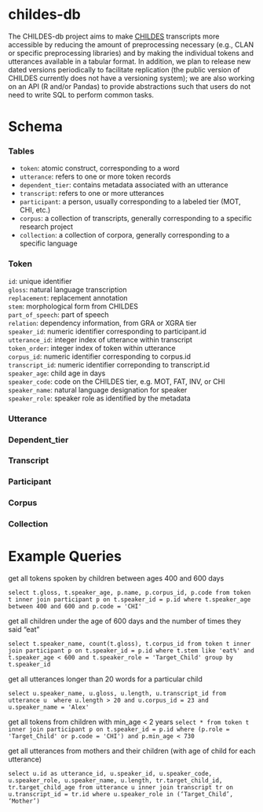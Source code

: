 # childes-db

The CHILDES-db project aims to make [CHILDES](http://childes.talkbank.org/) transcripts more accessible by reducing the amount of preprocessing necessary (e.g., CLAN or specific preprocessing libraries) and by making the individual tokens and utterances available in a tabular format. In addition, we plan to release new dated versions periodically to facilitate replication (the public version of CHILDES currently does not have a versioning system); we are also working on an API (R and/or Pandas) to provide abstractions such that users do not need to write SQL to perform common tasks.

# Schema
### Tables
- `token`: atomic construct, corresponding to a word
- `utterance`: refers to one or more token records
- `dependent_tier`: contains metadata associated with an utterance 
- `transcript`: refers to one or more utterances
- `participant`: a person, usually corresponding to a labeled tier (MOT, CHI, etc.) 
- `corpus`: a collection of transcripts, generally corresponding to a specific research project
- `collection`: a collection of corpora, generally corresponding to a specific language

### Token
`id`: unique identifier  
`gloss`: natural language transcription  
`replacement`: replacement annotation  
`stem`: morphological form from CHILDES  
`part_of_speech`: part of speech  
`relation`: dependency information, from GRA or XGRA tier  
`speaker_id`: numeric identifier corresponding to participant.id  
`utterance_id`: integer index of utterance within transcript  
`token_order`: integer index of token within utterance  
`corpus_id`: numeric identifier corresponding to corpus.id  
`transcript_id`: numeric identifier correponding to transcript.id  
`speaker_age`: child age in days  
`speaker_code`: code on the CHILDES tier, e.g. MOT, FAT, INV, or CHI  
`speaker_name`: natural language designation for speaker  
`speaker_role`: speaker role as identified by the metadata  

### Utterance
### Dependent_tier
### Transcript
### Participant
### Corpus
### Collection


# Example Queries

get all tokens spoken by children between ages 400 and 600 days

`select t.gloss, t.speaker_age, p.name, p.corpus_id, p.code
from token t inner join participant p on t.speaker_id = p.id
where t.speaker_age between 400 and 600 and p.code = 'CHI'`


get all children under the age of 600 days and the number of times they said “eat” 

`select t.speaker_name, count(t.gloss), t.corpus_id
from token t inner join participant p on t.speaker_id = p.id
where t.stem like 'eat%'
and t.speaker_age < 600
and t.speaker_role = 'Target_Child'
group by t.speaker_id`


get all utterances longer than 20 words for a particular child

`select u.speaker_name, u.gloss, u.length, u.transcript_id
from utterance u 
where u.length > 20
and u.corpus_id = 23
and u.speaker_name = 'Alex'`


get all tokens from children with min_age < 2 years
`select *
from token t inner join participant p on t.speaker_id = p.id
where (p.role = 'Target_Child' or p.code = 'CHI')
and p.min_age < 730`

get all utterances from mothers and their children (with age of child for each utterance)

`select u.id as utterance_id, u.speaker_id, u.speaker_code, u.speaker_role, u.speaker_name, u.length, tr.target_child_id, tr.target_child_age from utterance u inner join transcript tr on u.transcript_id = tr.id
where u.speaker_role in (‘Target_Child’, ‘Mother’)`

